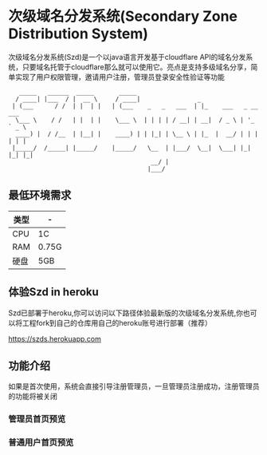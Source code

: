 # 次级域名分发系统(Secondary Zone Distribution System)  
次级域名分发系统(Szd)是一个以java语言开发基于cloudflare API的域名分发系统，只要域名托管于cloudflare那么就可以使用它。亮点是支持多级域名分享，简单实现了用户权限管理，邀请用户注册，管理员登录安全性验证等功能
```
   _____   ______  _____       _____                                        
  / ____| |___  / |  __ \     / ____|                _                    
 | (___      / /  | |  | |   | (___    _   _   ___  | |_    ___   _ __ ___  
  \___ \    / /   | |  | |    \___ \  | | | | / __| | __|  / _ \ | '_ ` _ \ 
  ____) |  / /__  | |__| |    ____) | | |_| | \__ \ | |_  |  __/ | | | | | |
 |_____/  /_____| |_____/    |_____/   \__  | |___/  \__|  \___| |_| |_| |_|
                                        __/ |                               
                                       |___/       
```

## 最低环境需求
| 类型 | - |
| ---- | ----|
| CPU | 1C |
| RAM | 0.75G |
| 硬盘 | 5GB |
  
## 体验Szd in heroku  
Szd已部署于heroku,你可以访问以下路径体验最新版的次级域名分发系统,你也可以将工程fork到自己的仓库用自己的heroku账号进行部署（推荐）  

https://szds.herokuapp.com  
  
## 功能介绍  
如果是首次使用，系统会直接引导注册管理员，一旦管理员注册成功，注册管理员的功能将被关闭  
### 管理员首页预览  
### 普通用户首页预览  
